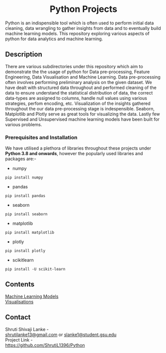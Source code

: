 <h1 align="center">Python Projects</h1>

Python is an indispensible tool which is often used to perform initial data cleaning, data wrangling to gather insights from data and to eventually build machine learning models. This repository exploring various aspects of python for data analytics and machine learning.

## Description
There are various subdirectories under this repository which aim to demonstrate the the usage of python for Data pre-processing, Feature Engineering, Data Visualisation and Machine Learning.
Data pre-processing often involves performing preliminary analysis on the given dataset. We have dealt with structured data throughout and performed cleaning of the data to ensure  understand the statistical distribution of data, the correct data-types are assigned to columns,
handle null values using various strategies, perfom encoding, etc. Visualization of the insights gathered throughout the our data pre-processing stage is indespensible. Seaborn, Matplotlib and Plotly serve as great tools for visualizing the data.
Lastly few Supervised and Unsupervised machine learning models have been built for various problems. 

### Prerequisites and Installation
We have utilised a plethora of libraries throughout these projects under **Python 3.8 and onwards**, however the popularly used libraries and packages are:-
- numpy
``` 
pip install numpy
```
- pandas 
```
pip install pandas
```
- seaborn
``` 
pip install seaborn
```
- matplotlib
``` 
pip install matplotlib
```
- plotly
``` 
pip install plotly
```
- scikitlearn
``` 
pip install -U scikit-learn
```

## Contents
[Machine Learning Models](https://github.com/ShrutiL1396/Python/tree/main/Machine%20Learning%20Models) <br/>
[Visualisations](https://github.com/ShrutiL1396/Python/tree/main/Visualisations)

## Contact
Shruti Shivaji Lanke - <br/>
shrutilanke13@gmail.com or slanke1@student.gsu.edu <br/>
Project Link - <br/>
https://github.com/ShrutiL1396/Python


